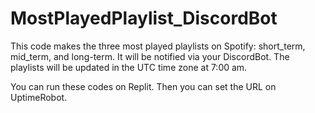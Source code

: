 # MostPlayedPlaylist_DiscordBot
This code makes the three most played playlists on Spotify: short_term, mid_term, and long-term. It will be notified via your DiscordBot. The playlists will be updated in the UTC time zone at 7:00 am.

You can run these codes on Replit. Then you can set the URL on UptimeRobot.
